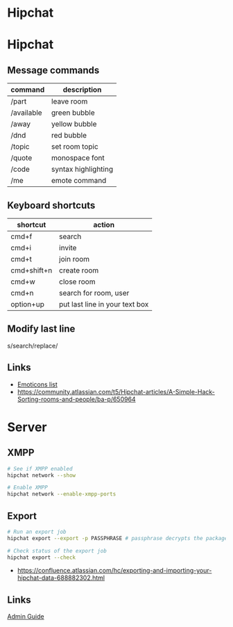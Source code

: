 # Hipchat

# Hipchat

Message commands
----------------

command          | description
---              | ---
/part            | leave room
/available <msg> | green bubble
/away <msg>      | yellow bubble
/dnd <msg>       | red bubble
/topic <msg>     | set room topic
/quote <msg>     | monospace font
/code <msg>      | syntax highlighting
/me <msg>        | emote command


Keyboard shortcuts
------------------

shortcut    | action
---         | ---
cmd+f       | search
cmd+i       | invite
cmd+t       | join room
cmd+shift+n | create room
cmd+w       | close room
cmd+n       | search for room, user
option+up   | put last line in your text box


Modify last line
----------------


s/search/replace/

Links
-----


* [Emoticons list](https://www.hipchat.com/emoticons)
* <https://community.atlassian.com/t5/Hipchat-articles/A-Simple-Hack-Sorting-rooms-and-people/ba-p/650964>




# Server

## XMPP

```bash
# See if XMPP enabled
hipchat network --show

# Enable XMPP
hipchat network --enable-xmpp-ports
```

## Export

```bash
# Run an export job
hipchat export --export -p PASSPHRASE # passphrase decrypts the package

# Check status of the export job
hipchat export --check
```

* https://confluence.atlassian.com/hc/exporting-and-importing-your-hipchat-data-688882302.html

## Links
[Admin Guide](https://confluence.atlassian.com/hc/administering-hipchat-server-622985653.html)
